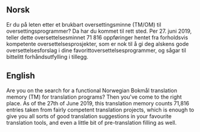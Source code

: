 ## Norsk

Er du på leten etter et brukbart oversettingsminne (TM/OM) til oversettingsprogrammer? Da har du kommet til rett sted. Per 27. juni 2019, teller dette oversettelsesminnet 71 816 oppføringer hentet fra forholdsvis kompetente oversettelsesprosjekter, som er nok til å gi deg alskens gode oversettelsesforslag i dine favorittoversettelsesprogrammer, og sågar til bittelitt forhåndsutfylling i tillegg.

## English

Are you on the search for a functional Norwegian Bokmål translation memory (TM) for translation programs? Then you've come to the right place. As of the 27th of June 2019, this translation memory counts 71,816 entries taken from fairly competent translation projects, which is enough to give you all sorts of good translation suggestions in your favourite translation tools, and even a little bit of pre-translation filling as well.
